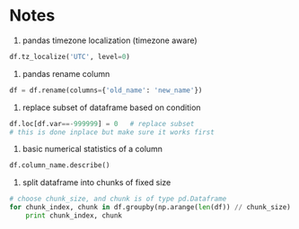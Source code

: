 # Notes

1. pandas timezone localization (timezone aware)
```python
df.tz_localize('UTC', level=0)
```

1. pandas rename column
```python
df = df.rename(columns={'old_name': 'new_name'})
```

1. replace subset of dataframe based on condition
```python
df.loc[df.var==-999999] = 0   # replace subset
# this is done inplace but make sure it works first
```

1. basic numerical statistics of a column
```python
df.column_name.describe()
```

1. split dataframe into chunks of fixed size
```python
# choose chunk_size, and chunk is of type pd.Dataframe
for chunk_index, chunk in df.groupby(np.arange(len(df)) // chunk_size):
    print chunk_index, chunk
```
